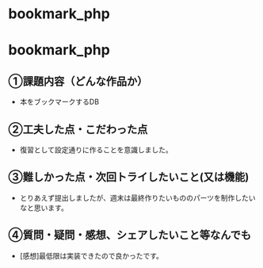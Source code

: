 # bookmark_php
# bookmark_php
## ①課題内容（どんな作品か）
- 本をブックマークするDB
## ②工夫した点・こだわった点
- 復習として設定通りに作ることを意識しました。
## ③難しかった点・次回トライしたいこと(又は機能)
- とりあえず提出しましたが、週末は最終作りたいもののパーツを制作したいなと思います。
## ④質問・疑問・感想、シェアしたいこと等なんでも
- [感想]最低限は実装できたので良かったです。
